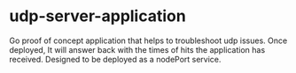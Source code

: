 # udp-server-application

Go proof of concept application that helps to troubleshoot udp issues. Once deployed, It will answer back with the times of hits the application has received. Designed to be deployed as a nodePort service.
